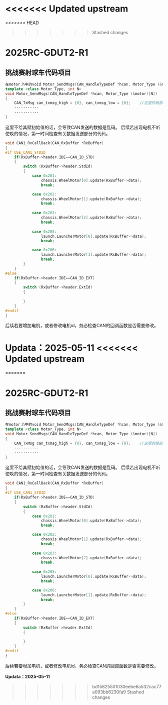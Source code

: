 <<<<<<< Updated upstream
=======
<<<<<<< HEAD
>>>>>>> Stashed changes
# 2025RC-GDUT2-R1
## 挑战赛射球车代码项目

```cpp
在motor.h中的void Motor_SendMsgs(CAN_HandleTypeDef *hcan, Motor_Type (&motor)[N])
template <class Motor_Type, int N>
void Motor_SendMsgs(CAN_HandleTypeDef *hcan, Motor_Type (&motor)[N])
{
    CAN_TxMsg can_txmsg_high = {0}, can_txmsg_low = {0};    //这里的局部变量一定赋予初始值0
    ···········
    ···········
}
```
这里不给其赋初始值的话，会导致CAN发送的数据是乱码。
后续若出现电机不听使唤的情况，第一时间检查有关数据发送部分的代码。
```cpp
void CAN1_RxCallBack(CAN_RxBuffer *RxBuffer)
{
#if USE_CAN1_STDID
    if(RxBuffer->header.IDE==CAN_ID_STD)
    {
        switch (RxBuffer->header.StdId)
        {   
            case 0x201:
                chassis.WheelMotor[0].update(RxBuffer->data);
                break;

            case 0x202:
                chassis.WheelMotor[1].update(RxBuffer->data);
                break;
            
            case 0x203:
                chassis.WheelMotor[2].update(RxBuffer->data);
                break;
            
            case 0x205:
                launch.LauncherMotor[0].update(RxBuffer->data);
                break;

            case 0x206:
                launch.LauncherMotor[1].update(RxBuffer->data);
                break;
        }
    }
#else
    if(RxBuffer->header.IDE==CAN_ID_EXT)
    {   
        switch (RxBuffer->header.ExtId)
        {   
            
        }
    }
#endif
}
```
后续若要增加电机，或者修改电机id，务必检查CAN的回调函数是否需要修改。

**Updata：2025-05-11**
<<<<<<< Updated upstream
=======
=======
# 2025RC-GDUT2-R1
## 挑战赛射球车代码项目

```cpp
在motor.h中的void Motor_SendMsgs(CAN_HandleTypeDef *hcan, Motor_Type (&motor)[N])
template <class Motor_Type, int N>
void Motor_SendMsgs(CAN_HandleTypeDef *hcan, Motor_Type (&motor)[N])
{
    CAN_TxMsg can_txmsg_high = {0}, can_txmsg_low = {0};    //这里的局部变量一定赋予初始值0
    ···········
    ···········
}
```
这里不给其赋初始值的话，会导致CAN发送的数据是乱码。
后续若出现电机不听使唤的情况，第一时间检查有关数据发送部分的代码。
```cpp
void CAN1_RxCallBack(CAN_RxBuffer *RxBuffer)
{
#if USE_CAN1_STDID
    if(RxBuffer->header.IDE==CAN_ID_STD)
    {
        switch (RxBuffer->header.StdId)
        {   
            case 0x201:
                chassis.WheelMotor[0].update(RxBuffer->data);
                break;

            case 0x202:
                chassis.WheelMotor[1].update(RxBuffer->data);
                break;
            
            case 0x203:
                chassis.WheelMotor[2].update(RxBuffer->data);
                break;
            
            case 0x205:
                launch.LauncherMotor[0].update(RxBuffer->data);
                break;

            case 0x206:
                launch.LauncherMotor[1].update(RxBuffer->data);
                break;
        }
    }
#else
    if(RxBuffer->header.IDE==CAN_ID_EXT)
    {   
        switch (RxBuffer->header.ExtId)
        {   
            
        }
    }
#endif
}
```
后续若要增加电机，或者修改电机id，务必检查CAN的回调函数是否需要修改。

**Updata：2025-05-11**
>>>>>>> bd15825501030eebe6a532cac77a093bb6230fa9
>>>>>>> Stashed changes
